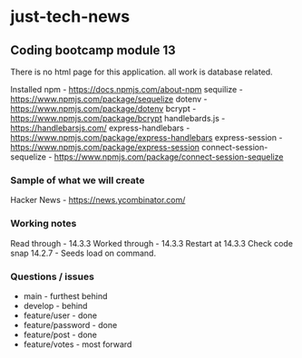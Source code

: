 # just-tech-news

## Coding bootcamp module 13

There is no html page for this application. all work is database related.

Installed
npm - https://docs.npmjs.com/about-npm
sequilize - https://www.npmjs.com/package/sequelize
dotenv - https://www.npmjs.com/package/dotenv
bcrypt - https://www.npmjs.com/package/bcrypt
handlebards.js - https://handlebarsjs.com/
express-handlebars - https://www.npmjs.com/package/express-handlebars
express-session - https://www.npmjs.com/package/express-session
connect-session-sequelize - https://www.npmjs.com/package/connect-session-sequelize

### Sample of what we will create

Hacker News - https://news.ycombinator.com/

### Working notes

Read through - 14.3.3
Worked through - 14.3.3
Restart at 14.3.3
Check code snap 14.2.7 -
Seeds load on command.

### Questions / issues

- main - furthest behind
- develop - behind
- feature/user - done
- feature/password - done
- feature/post - done
- feature/votes - most forward
